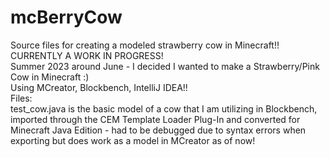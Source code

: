 # mcBerryCow
Source files for creating a modeled strawberry cow in Minecraft!! CURRENTLY A WORK IN PROGRESS!  
Summer 2023 around June - I decided I wanted to make a Strawberry/Pink Cow in Minecraft :)  
Using MCreator, Blockbench, IntelliJ IDEA!!  
Files:  
test_cow.java is the basic model of a cow that I am utilizing in Blockbench, imported through the CEM Template Loader Plug-In and converted for Minecraft Java Edition - had to be debugged due to syntax errors when exporting but does work as a model in MCreator as of now!

